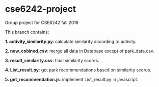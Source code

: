 # cse6242-project
Group project for CSE6242 fall 2019

This branch contains:

**1. activity_similarity.py**: calculate similarity according to activity.

**2. new_cobined.csv**: merge all data in Database except of park_data.csv.

**3. result_similarity.csv**: final similarity scores.

**4. List_result.py**: get park recommendations based on similarity scores.

**5. get_recommendation.js**: implement List_result.py in javascript.
